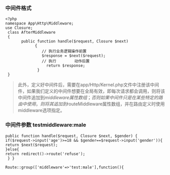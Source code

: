 ### 中间件格式
```
<?php 
namespace App\Http\Middleware; 
use Closure;
 class AfterMiddleware
 { 
       public function handle($request, Closure $next) 
             { 
                // 执行业务逻辑操作前置
                $response = $next($request); 
                // 执行        动作后置
                  return $response; 
              } 
 }

```
> 此外，定义好中间件后，需要在app/Http/Kernel.php文件中注册该中间件，如果我们定义的中间件想要在全局有效，即每次请求都会调用，则将该中间件追加到$middleware属性数组；否则如果中间件只是在某些特定的路由中使用，则将其追加到$routeMiddleware属性数组，并在路由定义时使用middleware选项指定。

### 中间件参数 testmiddleware:male
```
public function handle($request, Closure $next, $gender) { 
if($request->input('age')>=18 && $gender==$request->input('gender')){ 
return $next($request); 
}else{ 
return redirect()->route('refuse');
 } }
```

```
Route::group(['middleware'=>'test:male'],function(){

```

